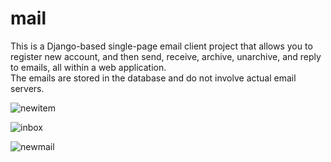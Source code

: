 # mail
This is a Django-based single-page email client project that allows you to register new account, and then send, receive, archive, unarchive, and reply to emails, all within a web application.  
The emails are stored in the database and do not involve actual email servers.

![newitem](https://github.com/SagiHalevy/mail/assets/92096601/08574a97-ae38-413d-ba7f-14c55cc9181b)

![inbox](https://github.com/SagiHalevy/mail/assets/92096601/39c6644d-5bf9-4359-a887-c0f6f80dfaee)

![newmail](https://github.com/SagiHalevy/mail/assets/92096601/46bc7313-165b-457b-8fcb-fdd69e256a7d)
